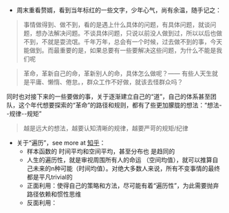 

- 周末重看赘婿，看到当年标红的一些文字，少年心气，尚有余温，随手记之：

>事情做得到、做不到，看的是遇上什么具体的问题，有具体问题，就谈问题，想办法解决问题。不谈具体问题，只说以前没人做到过，所以以后也做不到，不就是耍流氓。千年万年，总会有一个时候，过去做不到的事，今天能做到。而最重要的是，如果总要有一些要解决这些问题，为什么不能是我们呢

>革命，革新自己的命，革新别人的命，具体怎么做呢？—— 有些人天生就是平庸、懒惰、倦怠。，群众工作不好做，就该去怪群众吗？

同时也对接下来的一些要做的事，关于逐渐建立自己的“道”，自己的体系甚至团队，这个年代想要探索的“革命”的路径和规则，都有了些更加朦胧的想法：“想法--规律--规矩”

> 越是远大的想法，越要认知清晰的规律，越要严苛的规矩/纪律


- 关于“遍历”，see more at [知乎](https://www.zhihu.com/question/26070689/answer/2415215534)：
	- 样本函数的 时间平均和空间平均，甚至分布也 是趋同的 
	- 人生的遍历性，就是审视周围所有人的命运 （空间均值），就可以推算自己未来的n种可能（时间均值）。对绝大多数人来说，所有不变事情的最终都是平凡trivial的
	- 正面利用：使得自己的策略和方法，尽可能有着“遍历性”，为此需要抛弃路径依赖和惯性思维
	- 反面利用：